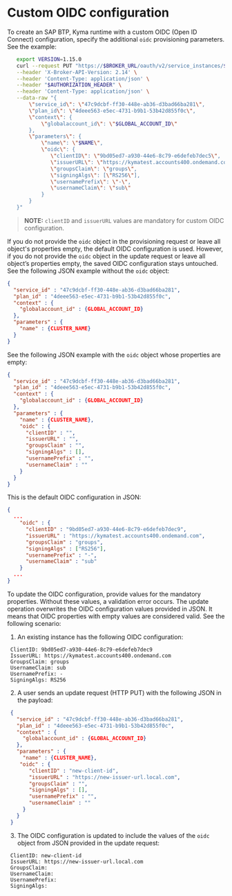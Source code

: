 # Custom OIDC configuration

To create an SAP BTP, Kyma runtime with a custom OIDC (Open ID Connect) configuration, specify the additional `oidc` provisioning parameters. See the example:

```bash
   export VERSION=1.15.0
   curl --request PUT "https://$BROKER_URL/oauth/v2/service_instances/$INSTANCE_ID?accepts_incomplete=true" \
   --header 'X-Broker-API-Version: 2.14' \
   --header 'Content-Type: application/json' \
   --header "$AUTHORIZATION_HEADER" \
   --header 'Content-Type: application/json' \
   --data-raw "{
       \"service_id\": \"47c9dcbf-ff30-448e-ab36-d3bad66ba281\",
       \"plan_id\": \"4deee563-e5ec-4731-b9b1-53b42d855f0c\",
       \"context\": {
           \"globalaccount_id\": \"$GLOBAL_ACCOUNT_ID\"
       },
       \"parameters\": {
           \"name\": \"$NAME\",
           \"oidc\": {
              \"clientID\": \"9bd05ed7-a930-44e6-8c79-e6defeb7dec5\",
              \"issuerURL\": \"https://kymatest.accounts400.ondemand.com\",
              \"groupsClaim\": \"groups\",
              \"signingAlgs\": [\"RS256\"],
              \"usernamePrefix\": \"-\",
              \"usernameClaim\": \"sub\"
           }
       }
   }"
```
> **NOTE:** `clientID` and `issuerURL` values are mandatory for custom OIDC configuration.

If you do not provide the `oidc` object in the provisioning request or leave all object's properties empty, the default OIDC configuration is used.
However, if you do not provide the `oidc` object in the update request or leave all object’s properties empty, the saved OIDC configuration stays untouched.
See the following JSON example without the `oidc` object:
```json
{
  "service_id" : "47c9dcbf-ff30-448e-ab36-d3bad66ba281",
  "plan_id" : "4deee563-e5ec-4731-b9b1-53b42d855f0c",
  "context" : {
    "globalaccount_id" : {GLOBAL_ACCOUNT_ID}
  },
  "parameters" : {
    "name" : {CLUSTER_NAME}
  }
}
```
See the following JSON example with the `oidc` object whose properties are empty:
```json
{
  "service_id" : "47c9dcbf-ff30-448e-ab36-d3bad66ba281",
  "plan_id" : "4deee563-e5ec-4731-b9b1-53b42d855f0c",
  "context" : {
    "globalaccount_id" : {GLOBAL_ACCOUNT_ID}
  },
  "parameters" : {
    "name" : {CLUSTER_NAME},
    "oidc" : {
      "clientID" : "",
      "issuerURL" : "",
      "groupsClaim" : "",
      "signingAlgs" : [],
      "usernamePrefix" : "",
      "usernameClaim" : ""
    }
  }
}
```
This is the default OIDC configuration in JSON:
```json
{
  ...
    "oidc" : {
      "clientID" : "9bd05ed7-a930-44e6-8c79-e6defeb7dec9",
      "issuerURL" : "https://kymatest.accounts400.ondemand.com",
      "groupsClaim" : "groups",
      "signingAlgs" : ["RS256"],
      "usernamePrefix" : "-",
      "usernameClaim" : "sub"
    }
  ...
}
```

To update the OIDC configuration, provide values for the mandatory properties. Without these values, a validation error occurs.
The update operation overwrites the OIDC configuration values provided in JSON. It means that OIDC properties with empty values are considered valid. See the following scenario:

   1. An existing instance has the following OIDC configuration:
   ```
    ClientID: 9bd05ed7-a930-44e6-8c79-e6defeb7dec9
    IssuerURL: https://kymatest.accounts400.ondemand.com
    GroupsClaim: groups
    UsernameClaim: sub
    UsernamePrefix: -
    SigningAlgs: RS256
   ```
   2. A user sends an update request (HTTP PUT) with the following JSON in the payload:
   ```json
    {
      "service_id" : "47c9dcbf-ff30-448e-ab36-d3bad66ba281",
      "plan_id" : "4deee563-e5ec-4731-b9b1-53b42d855f0c",
      "context" : {
        "globalaccount_id" : {GLOBAL_ACCOUNT_ID}
      },
      "parameters" : {
        "name" : {CLUSTER_NAME},
       "oidc" : {
          "clientID" : "new-client-id",
          "issuerURL" : "https://new-issuer-url.local.com",
          "groupsClaim" : "",
          "signingAlgs" : [],
          "usernamePrefix" : "",
          "usernameClaim" : ""
        }
      }
    }
  ```
   3. The OIDC configuration is updated to include the values of the `oidc` object from JSON provided in the update request:
   ```
    ClientID: new-client-id
    IssuerURL: https://new-issuer-url.local.com
    GroupsClaim:
    UsernameClaim:
    UsernamePrefix:
    SigningAlgs:
   ```
